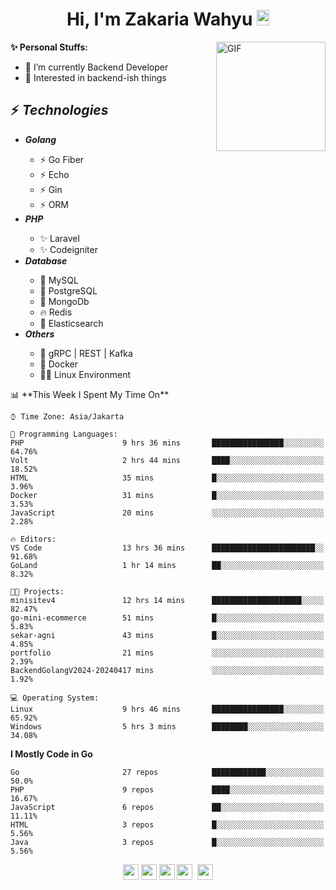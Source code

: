 <h1 align="center">Hi, I'm Zakaria Wahyu <img src="https://github.com/TheDudeThatCode/TheDudeThatCode/blob/master/Assets/Hi.gif" width="20px" height="25px"></h1>

<img align="right" alt="GIF" height="175px" src="https://www.nayakapratama.co.id/wp-content/uploads/2019/07/Website-Maintenance.gif" />

**✨ Personal Stuffs:**
- 🔭 I’m currently Backend Developer
- 🌱 Interested in backend-ish things

<h2>⚡ <i>Technologies</i></h2>
<ul>
<li><strong><i>Golang</i></strong></li>
  <ul>
    <li>⚡ Go Fiber</li>
    <li>⚡ Echo</li>
    <li>⚡ Gin</li>
    <li>⚡ ORM</li>
  </ul>
<li><strong><i>PHP</i></strong></li>
  <ul>
    <li>✨ Laravel</li>
    <li>✨ Codeigniter</li>
  </ul>
<li><strong><i>Database</i></strong></li>
  <ul>
    <li>🐬 MySQL</li>
    <li>🐘 PostgreSQL</li>
    <li>🍃 MongoDb</li>
    <li>🔥 Redis</li>
    <li>🔎 Elasticsearch</li>
  </ul>
  <li><strong><i>Others</i></strong></li>
  <ul>
    <li>💫 gRPC | REST | Kafka</li>
    <li>🐳 Docker</li>
    <li>👨‍💻 Linux Environment</li>
  </ul>
</ul>
<!--START_SECTION:waka-->
📊 **This Week I Spent My Time On** 

```text
⌚︎ Time Zone: Asia/Jakarta

💬 Programming Languages: 
PHP                      9 hrs 36 mins       ████████████████░░░░░░░░░   64.76% 
Volt                     2 hrs 44 mins       ████░░░░░░░░░░░░░░░░░░░░░   18.52% 
HTML                     35 mins             █░░░░░░░░░░░░░░░░░░░░░░░░   3.96% 
Docker                   31 mins             █░░░░░░░░░░░░░░░░░░░░░░░░   3.53% 
JavaScript               20 mins             ░░░░░░░░░░░░░░░░░░░░░░░░░   2.28%

🔥 Editors: 
VS Code                  13 hrs 36 mins      ███████████████████████░░   91.68% 
GoLand                   1 hr 14 mins        ██░░░░░░░░░░░░░░░░░░░░░░░   8.32%

🐱‍💻 Projects: 
minisitev4               12 hrs 14 mins      ████████████████████░░░░░   82.47% 
go-mini-ecommerce        51 mins             █░░░░░░░░░░░░░░░░░░░░░░░░   5.83% 
sekar-agni               43 mins             █░░░░░░░░░░░░░░░░░░░░░░░░   4.85% 
portfolio                21 mins             ░░░░░░░░░░░░░░░░░░░░░░░░░   2.39% 
BackendGolangV2024-20240417 mins             ░░░░░░░░░░░░░░░░░░░░░░░░░   1.92%

💻 Operating System: 
Linux                    9 hrs 46 mins       ████████████████░░░░░░░░░   65.92% 
Windows                  5 hrs 3 mins        ████████░░░░░░░░░░░░░░░░░   34.08%

```

**I Mostly Code in Go** 

```text
Go                       27 repos            ████████████░░░░░░░░░░░░░   50.0% 
PHP                      9 repos             ████░░░░░░░░░░░░░░░░░░░░░   16.67% 
JavaScript               6 repos             ██░░░░░░░░░░░░░░░░░░░░░░░   11.11% 
HTML                     3 repos             █░░░░░░░░░░░░░░░░░░░░░░░░   5.56% 
Java                     3 repos             █░░░░░░░░░░░░░░░░░░░░░░░░   5.56%

```



<!--END_SECTION:waka-->

<p align="center">
<a href="https://www.linkedin.com/in/zakariawahyu" target="_blank"><img src="https://img.shields.io/badge/linkedin-%230077B5.svg?&style=for-the-badge&logo=linkedin&logoColor=white" height=25></a>
<a href="https://medium.com/@zakariawahyu" target="_blank"><img src="https://img.shields.io/badge/Medium-12100E?style=for-the-badge&logo=medium&logoColor=white" height=25></a>
<a href="https://medium.com/@zakariawahyu" target="_blank"><img src="https://img.shields.io/badge/Portfolio-2300843e?style=for-the-badge&logo=About.me&logoColor=white" height=25></a>
<a href="https://www.twitter.com/_zakariawahyu" target="_blank"><img src="https://img.shields.io/badge/twitter-%231DA1F2.svg?&style=for-the-badge&logo=twitter&logoColor=white" height=25></a> 
<a href="https://www.instagram.com/_zakariawahyu" target="_blank"><img src="https://img.shields.io/badge/instagram-%23E4405F.svg?&style=for-the-badge&logo=instagram&logoColor=white" height=25></a>
